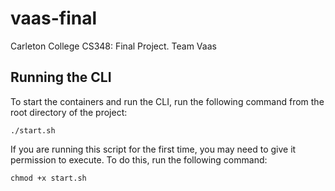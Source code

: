 # vaas-final
Carleton College CS348: Final Project. Team Vaas

## Running the CLI
To start the containers and run the CLI, run the following command from the root directory of the project:
```
./start.sh
```
If you are running this script for the first time, you may need to give it permission to execute. To do this, run the following command:
```
chmod +x start.sh
```